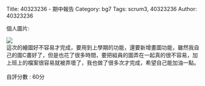 Title: 40323236 - 期中報告
Category: bg7
Tags: scrum3, 40323236
Author: 40323236

<!-- PELICAN_END_SUMMARY -->
<p>個人圖片:</p>
<img src="./../files/bg7/36_C.png">
</br>
這次的繪圖好不容易才完成，要用到上學期的功能，還要新增畫圖功能，雖然我自己的圖C畫好了，但是也花了很多時間，要把組員的圖弄在一起真的很不容易，加上班上的檔案很容易就被弄壞了，我也做了很多次才完成，希望自己能加油一點。
</br>
</br>
自評分數 : 60分